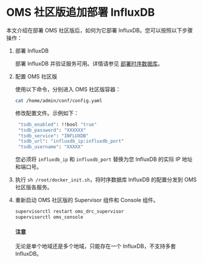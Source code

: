 # OMS 社区版追加部署 InfluxDB

本文介绍在部署 OMS 社区版后，如何为它部署 InfluxDB。您可以按照以下步骤操作：

1. 部署 InfluxDB

   部署 InfluxDB 并验证服务可用。详情请参见 [部署时序数据库](../../400.deployment-guide/1000.deploy-a-time-series-database.md)。

2. 配置 OMS 社区版

   使用以下命令，分别进入 OMS 社区版容器：

   ```bash
   cat /home/admin/conf/config.yaml
   ```

   修改配置文件。示例如下：

   ```bash
    "tsdb_enabled": !!bool "true"
    "tsdb_password": "XXXXXX"
    "tsdb_service": "INFLUXDB"
    "tsdb_url": "influxdb_ip:influxdb_port"
    "tsdb_username": "XXXXX"
   ```

   您必须将 `influxdb_ip` 和 `influxdb_port` 替换为您 InfluxDB 的实际 IP 地址和端口号。

3. 执行 `sh /root/docker_init.sh`，将时序数据库 InfluxDB 的配置分发到 OMS 社区版各服务。

4. 重新启动 OMS 社区版的 Supervisor 组件和 Console 组件。

    ```bash
    supervisorctl restart oms_drc_supervisor
    supervisorctl oms_console
    ```

   <main id="notice" type='notice'>
   <h4>注意</h4>
   <p> 无论是单个地域还是多个地域，只能存在一个 InfluxDB，不支持多套 InfluxDB。</p>
   </main>
